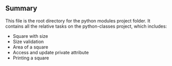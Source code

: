 ## Summary

This file is the root directory for the python modules project folder. It contains all the relative tasks on the python-classes project, which includes:

* Square with size
* Size validation
* Area of a square
* Access and update private attribute
* Printing a square
